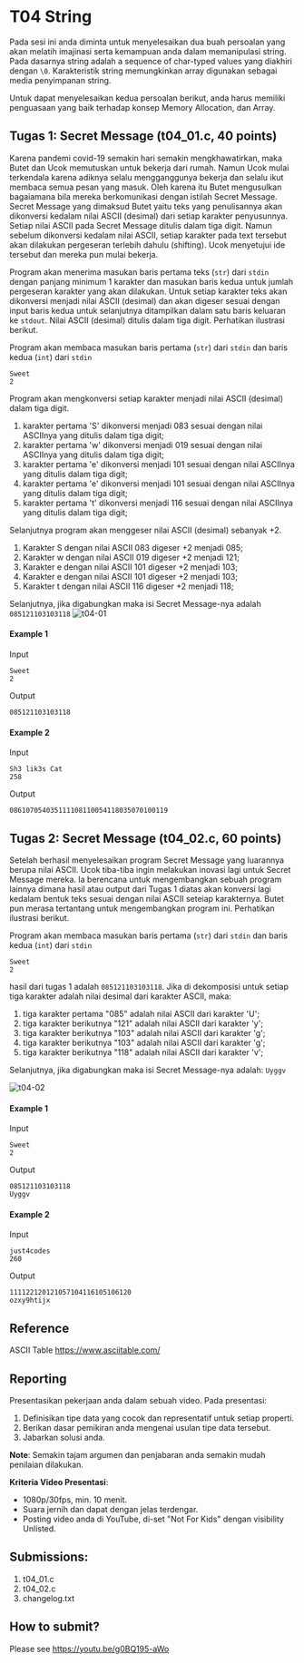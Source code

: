 # T04 String
Pada sesi ini anda diminta untuk menyelesaikan dua buah persoalan yang akan melatih imajinasi serta kemampuan anda dalam memanipulasi string. Pada dasarnya string adalah a sequence of char-typed values yang diakhiri dengan ```\0```. Karakteristik string memungkinkan array digunakan sebagai media penyimpanan string.

Untuk dapat menyelesaikan kedua persoalan berikut, anda harus memiliki penguasaan yang baik terhadap konsep Memory Allocation, dan Array.

## Tugas 1: Secret Message (t04_01.c, 40 points)
Karena pandemi covid-19 semakin hari semakin mengkhawatirkan, maka Butet dan Ucok memutuskan untuk bekerja dari rumah. Namun Ucok mulai terkendala karena adiknya selalu mengganggunya bekerja dan selalu ikut membaca semua pesan yang masuk. Oleh karena itu Butet mengusulkan bagaiamana bila mereka berkomunikasi dengan istilah Secret Message. Secret Message yang dimaksud Butet yaitu teks yang penulisannya akan dikonversi kedalam nilai ASCII (desimal) dari setiap karakter penyusunnya. Setiap nilai ASCII pada Secret Message ditulis dalam tiga digit. Namun sebelum dikonversi kedalam nilai ASCII, setiap karakter pada text tersebut akan dilakukan pergeseran terlebih dahulu (shifting). Ucok menyetujui ide tersebut dan mereka pun mulai bekerja.

Program akan menerima masukan baris pertama teks  (```str```) dari ```stdin``` dengan panjang minimum 1 karakter dan masukan baris kedua untuk jumlah pergeseran karakter yang akan dilakukan. Untuk setiap karakter teks akan dikonversi menjadi nilai ASCII (desimal) dan akan digeser sesuai dengan input baris kedua untuk selanjutnya ditampilkan dalam satu baris keluaran ke ```stdout```. Nilai ASCII (desimal) ditulis dalam tiga digit. Perhatikan ilustrasi berikut. 

Program akan membaca masukan baris pertama (```str```) dari ```stdin``` dan baris kedua (```int```) dari ```stdin```
```
Sweet
2
```
Program akan mengkonversi setiap karakter menjadi nilai ASCII (desimal) dalam tiga digit.
1. karakter pertama 'S' dikonversi menjadi 083 sesuai dengan nilai ASCIInya yang ditulis dalam tiga digit;
2. karakter pertama 'w' dikonversi menjadi 019 sesuai dengan nilai ASCIInya yang ditulis dalam tiga digit;
3. karakter pertama 'e' dikonversi menjadi 101 sesuai dengan nilai ASCIInya yang ditulis dalam tiga digit;
4. karakter pertama 'e' dikonversi menjadi 101 sesuai dengan nilai ASCIInya yang ditulis dalam tiga digit;
5. karakter pertama 't' dikonversi menjadi 116 sesuai dengan nilai ASCIInya yang ditulis dalam tiga digit;

Selanjutnya program akan menggeser nilai ASCII (desimal) sebanyak +2.
1. Karakter S dengan nilai ASCII 083 digeser +2 menjadi 085;
2. Karakter w dengan nilai ASCII 019 digeser +2 menjadi 121;
3. Karakter e dengan nilai ASCII 101 digeser +2 menjadi 103;
4. Karakter e dengan nilai ASCII 101 digeser +2 menjadi 103;
5. Karakter t dengan nilai ASCII 116 digeser +2 menjadi 118;

Selanjutnya, jika digabungkan maka isi Secret Message-nya adalah ```085121103103118```
![t04-01](https://user-images.githubusercontent.com/38976894/156126270-03bfe949-fe7c-4124-b43e-f14728e9d981.jpeg)


#### Example 1
Input
```
Sweet
2

```
Output
```
085121103103118

```
#### Example 2
Input
```
Sh3 lik3s Cat
258

```
Output
```
086107054035111108110054118035070100119

```


## Tugas 2: Secret Message (t04_02.c, 60 points)
Setelah berhasil menyelesaikan program Secret Message yang luarannya berupa nilai ASCII. Ucok tiba-tiba ingin melakukan inovasi lagi untuk Secret Message mereka. Ia berencana untuk mengembangkan sebuah program lainnya dimana hasil atau output dari Tugas 1 diatas akan konversi lagi kedalam bentuk teks sesuai dengan nilai ASCII seteiap karakternya. Butet pun merasa tertantang untuk mengembangkan program ini. 
Perhatikan ilustrasi berikut.

Program akan membaca masukan baris pertama (```str```) dari ```stdin``` dan baris kedua (```int```) dari ```stdin```
```
Sweet
2
```
hasil dari tugas 1 adalah ```085121103103118```.
Jika di dekomposisi untuk setiap tiga karakter adalah nilai desimal dari karakter ASCII, maka:
1. tiga karakter pertama "085" adalah nilai ASCII dari karakter 'U';
2. tiga karakter berikutnya "121" adalah nilai ASCII dari karakter 'y';
3. tiga karakter berikutnya "103" adalah nilai ASCII dari karakter 'g';
4. tiga karakter berikutnya "103" adalah nilai ASCII dari karakter 'g';
5. tiga karakter berikutnya "118" adalah nilai ASCII dari karakter 'v';

Selanjutnya, jika digabungkan maka isi Secret Message-nya adalah: ```Uyggv ```

![t04-02](https://user-images.githubusercontent.com/38976894/156126747-63faeaa1-6a6e-4a75-a8ec-4ac06c25a6b9.jpeg)


#### Example 1
Input
```
Sweet
2

```
Output
```
085121103103118
Uyggv

```
#### Example 2
Input
```
just4codes
260
```
Output
```
111122120121057104116105106120
ozxy9htijx

```

## Reference
ASCII Table https://www.asciitable.com/

## Reporting

Presentasikan pekerjaan anda dalam sebuah video. Pada presentasi:
1. Definisikan tipe data yang cocok dan representatif untuk setiap properti.
2. Berikan dasar pemikiran anda mengenai usulan tipe data tersebut.
3. Jabarkan solusi anda.

**Note**: Semakin tajam argumen dan penjabaran anda semakin mudah penilaian dilakukan.

**Kriteria Video Presentasi**:
+ 1080p/30fps, min. 10 menit.
+ Suara jernih dan dapat dengan jelas terdengar.
+ Posting video anda di YouTube, di-set "Not For Kids" dengan visibility Unlisted.

## Submissions:

1. t04_01.c
2. t04_02.c
3. changelog.txt

## How to submit?
Please see https://youtu.be/g0BQ195-aWo
